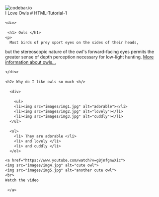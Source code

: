 <!doctype html>
<html>
 
  <div>
    <img scr="images/logo.png" alt="codebar.io">
     
  </div>
 
  <head> 
  <tittle> I Love Owls</tittle>
  </head>
 
  <body>
  # HTML-Tutorial-1
  
    <div> 
   
     <h1> Owls </h1>
    <p> 
      Most birds of prey sport eyes on the sides of their heads,
  but the stereoscopic nature of the owl's forward-facing eyes permits the greater
  sense of depth perception necessary for low-light hunting.
      <a href="https://en.wikipedia.org/wiki/Owl">More information about owls...</a>
     </p>
   
    </div>
    
    <h2> Why do I like owls so much <h/>
    
      <div> 
     
        <ul>
        <li><img src="images/img1.jpg" alt="adorable"></li>
        <li><img src="images/img2.jpg" alt="lovely"></li>
        <li><img src="images/img3.jpg" alt="cuddly"></li>         
      </ul>
      
      <ol> 
        <li> They are adorable </li>
        <li> and lovely </li>
        <li> and cuddly </li>
      </ol>
      
  <div>
  
    <a href="https://www.youtube.com/watch?v=gBjnfgnwXic">
    <img src="images/img4.jpg" alt="cute owl">
    <img src="images/img5.jpg" alt="another cute owl">
    <br>
    Watch the video
  
     </a>     
      
   </div>
        
    
    
    
  </body>
</html>


